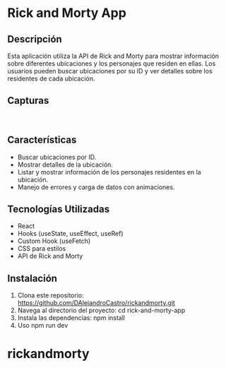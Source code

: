 # Rick and Morty App

## Descripción

Esta aplicación utiliza la API de Rick and Morty para mostrar información sobre diferentes ubicaciones y los personajes que residen en ellas. Los usuarios pueden buscar ubicaciones por su ID y ver detalles sobre los residentes de cada ubicación.

## Capturas

<img url='./public/assets/captura 2.jpg'>
<img url='./public/assets/captura 1.jpg'>

## Características

- Buscar ubicaciones por ID.
- Mostrar detalles de la ubicación.
- Listar y mostrar información de los personajes residentes en la ubicación.
- Manejo de errores y carga de datos con animaciones.

## Tecnologías Utilizadas

- React
- Hooks (useState, useEffect, useRef)
- Custom Hook (useFetch)
- CSS para estilos
- API de Rick and Morty

## Instalación

1. Clona este repositorio: https://github.com/DAlejandroCastro/rickandmorty.git
2. Navega al directorio del proyecto:
   cd rick-and-morty-app
3. Instala las dependencias:
   npm install
4. Uso
    npm run dev

# rickandmorty
